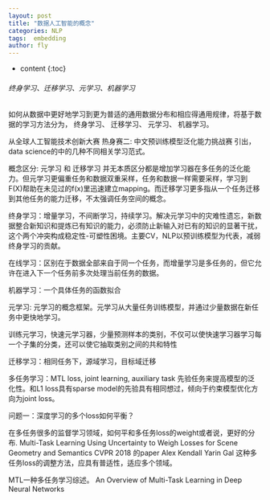 ```yaml
---
layout: post
title: "数据人工智能的概念"
categories: NLP
tags:  embedding
author: fly
---
```


* content
{:toc}

######  终身学习、迁移学习、元学习、机器学习

如何从数据中更好地学习到更为普适的通用数据分布和相应得通用规律，将基于数据的学习方法分为，
终身学习、 迁移学习、 元学习、 机器学习。




从全球人工智能技术创新大赛
热身赛二: 中文预训练模型泛化能力挑战赛
引出，data science的中的几种不同相关学习范式。

概念区分:
 元学习 和 迁移学习 并无本质区分都是增加学习器在多任务的泛化能力。但元学习更偏重任务和数据双重采样，任务和数据一样需要采样，学习到F(X)帮助在未见过的f(x)里迅速建立mapping。而迁移学习更多指从一个任务迁移到其他任务的能力迁移，不太强调任务空间的概念。
 
终身学习：增量学习，不间断学习，持续学习。解决元学习中的灾难性遗忘，新数据整合新知识和提炼已有知识的能力，必须防止新输入对已有的知识的显著干扰，这个两个冲突构成稳定性-可塑性困境。主要CV，NLP以预训练模型为代表，减弱终身学习的贡献。

在线学习：区别在于数据全部来自于同一个任务，而增量学习是多任务的，但它允许在进入下一个任务前多次处理当前任务的数据。

机器学习：一个具体任务的函数拟合

元学习: 元学习的概念框架。元学习从大量任务训练模型，并通过少量数据在新任务中更快地学习。

训练元学习，快速元学习器，少量预测样本的类别，不仅可以使快速学习器学习每一个子集的分类，还可以使它抽取类别之间的共和特性

迁移学习：相同任务下，源域学习，目标域迁移

多任务学习：MTL loss, joint learning, auxiliary task 先验任务来提高模型的泛化性。和L1 loss具有sparse model的先验具有相同想过，倾向于约束模型优化方向为joint loss。

问题一：深度学习的多个loss如何平衡？

在多任务很多的监督学习领域，如何平和多任务loss的weight或者说，更好的分布.
Multi-Task Learning Using Uncertainty to Weigh Losses for Scene Geometry and Semantics
CVPR 2018 的paper Alex Kendall Yarin Gal
这种多任务loss的调整方法，应具有普适性，适应多个领域。

MTL一种多任务学习综述。
An Overview of Multi-Task Learning in Deep Neural Networks




